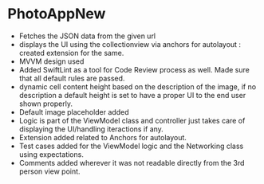 # PhotoAppNew
- Fetches the JSON data from the given url
- displays the UI using the collectionview via anchors for autolayout : created extension for the same.
- MVVM design used
- Added SwiftLint as a tool for Code Review process as well. Made sure that all default rules are passed.
- dynamic cell content height based on the description of the image, if no description a default height is set to have a proper UI to the end user shown properly.
- Default image placeholder added
- Logic is part of the ViewModel class and controller just takes care of displaying the UI/handling iteractions if any.
- Extension added related to Anchors for autolayout.
- Test cases added for the ViewModel logic and the Networking class using expectations.
- Comments added wherever it was not readable directly from the 3rd person view point.

